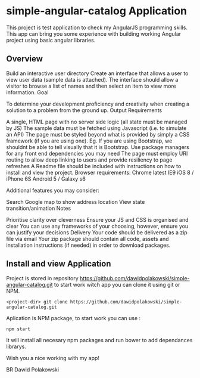 # simple-angular-catalog Application

This project is test application to check my AngularJS programming skills.
This app can bring you some experience with building working Angular project using basic angular libraries.

## Overview

Build an interactive user directory
Create an interface that allows a user to view user data (sample data is attached). The interface should allow a visitor to browse a list of names and then select an item to view more information.
Goal
 
To determine your development proficiency and creativity when creating a solution to a problem from the ground up.
Output Requirements
 
A single, HTML page with no server side logic (all state must be managed by JS)
The sample data must be fetched using Javascript (i.e. to simulate an API)
The page must be styled beyond what is provided by simply a CSS framework (if you are using one). Eg. If you are using Bootstrap, we shouldnt be able to tell visually that it is Bootstrap.
Use package managers for any front end dependencies you may need
The page must employ URI routing to allow deep linking to users and provide resiliency to page refreshes
A Readme file should be included with instructions on how to install and view the project.
Browser requirements:
Chrome latest
IE9
iOS 8 / iPhone 6S
Android 5 / Galaxy s6

Additional features you may consider:
 
Search
Google map to show address location
View state transition/animation
Notes
 
Prioritise clarity over cleverness
Ensure your JS and CSS is organised and clear
You can use any frameworks of your choosing, however, ensure you can justify your decisions
Delivery
Your code should be delivered as a zip file via email
Your zip package should contain all code, assets and installation instructions (if needed) in order to download packages.


## Install and view Application

Project is stored in repository https://github.com/dawidpolakowski/simple-angular-catalog.git
to start work witch app you can clone it using git or NPM.

    <project-dir> git clone https://github.com/dawidpolakowski/simple-angular-catalog.git

Aplication is NPM package, to start work you can use :

    npm start     

 It will install all necesary npm packages and run bower to add dependances librarys.

 
Wish you a nice working with my app!

BR
Dawid Polakowski

